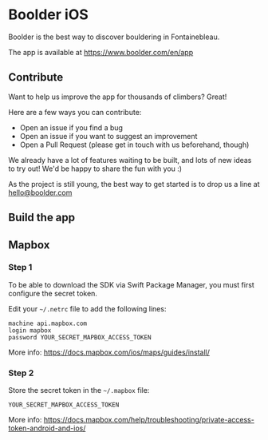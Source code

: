 # Boolder iOS

Boolder is the best way to discover bouldering in Fontainebleau.

The app is available at https://www.boolder.com/en/app

## Contribute

Want to help us improve the app for thousands of climbers? Great!

Here are a few ways you can contribute:
- Open an issue if you find a bug
- Open an issue if you want to suggest an improvement
- Open a Pull Request (please get in touch with us beforehand, though)

We already have a lot of features waiting to be built, and lots of new ideas to try out!
We'd be happy to share the fun with you :)

As the project is still young, the best way to get started is to drop us a line at hello@boolder.com


## Build the app

## Mapbox

### Step 1

To be able to download the SDK via Swift Package Manager, you must first configure the secret token.

Edit your `~/.netrc` file to add the following lines:

```
machine api.mapbox.com
login mapbox
password YOUR_SECRET_MAPBOX_ACCESS_TOKEN
```

More info: https://docs.mapbox.com/ios/maps/guides/install/

### Step 2

Store the secret token in the `~/.mapbox` file:

```
YOUR_SECRET_MAPBOX_ACCESS_TOKEN
```

More info: https://docs.mapbox.com/help/troubleshooting/private-access-token-android-and-ios/
